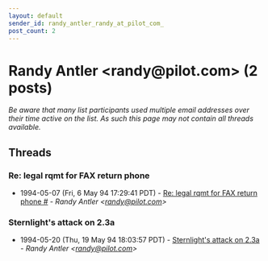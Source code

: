 ```yaml
---
layout: default
sender_id: randy_antler_randy_at_pilot_com_
post_count: 2
---
```


# Randy Antler <randy<span>@</span>pilot.com> (2 posts)

_Be aware that many list participants used multiple email addresses over their time active on the list. As such this page may not contain all threads available._

## Threads

### Re: legal rqmt for FAX return phone #
+ 1994-05-07 (Fri, 6 May 94 17:29:41 PDT) - [Re: legal rqmt for FAX return phone #](/archive/1994/05/b786fb329acd5827094ba5c5787b54d655994934e608b699ee4bced8cf571856) - _Randy Antler \<randy@pilot.com\>_

### Sternlight's attack on 2.3a
+ 1994-05-20 (Thu, 19 May 94 18:03:57 PDT) - [Sternlight's attack on 2.3a](/archive/1994/05/f85712af8c5308329e021aeee671bfea057d5a787a98b5a08769121a8cb78ae3) - _Randy Antler \<randy@pilot.com\>_

